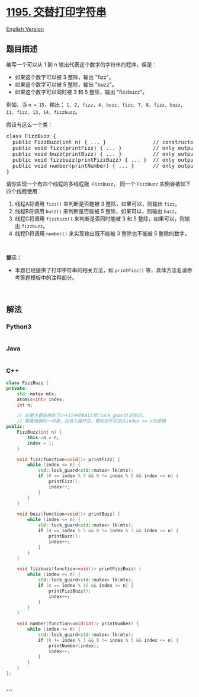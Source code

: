 # [1195. 交替打印字符串](https://leetcode.cn/problems/fizz-buzz-multithreaded)

[English Version](/solution/1100-1199/1195.Fizz%20Buzz%20Multithreaded/README_EN.md)

## 题目描述

<!-- 这里写题目描述 -->

<p>编写一个可以从 1 到 n 输出代表这个数字的字符串的程序，但是：</p>

<ul>
	<li>如果这个数字可以被 3 整除，输出 "fizz"。</li>
	<li>如果这个数字可以被 5 整除，输出 "buzz"。</li>
	<li>如果这个数字可以同时被 3 和 5 整除，输出 "fizzbuzz"。</li>
</ul>

<p>例如，当 <code>n = 15</code>，输出： <code>1, 2, fizz, 4, buzz, fizz, 7, 8, fizz, buzz, 11, fizz, 13, 14, fizzbuzz</code>。</p>

<p>假设有这么一个类：</p>

<pre>
class FizzBuzz {
  public FizzBuzz(int n) { ... }               // constructor
  public void fizz(printFizz) { ... }          // only output "fizz"
  public void buzz(printBuzz) { ... }          // only output "buzz"
  public void fizzbuzz(printFizzBuzz) { ... }  // only output "fizzbuzz"
  public void number(printNumber) { ... }      // only output the numbers
}</pre>

<p>请你实现一个有四个线程的多线程版  <code>FizzBuzz</code>， 同一个 <code>FizzBuzz</code> 实例会被如下四个线程使用：</p>

<ol>
	<li>线程A将调用 <code>fizz()</code> 来判断是否能被 3 整除，如果可以，则输出 <code>fizz</code>。</li>
	<li>线程B将调用 <code>buzz()</code> 来判断是否能被 5 整除，如果可以，则输出 <code>buzz</code>。</li>
	<li>线程C将调用 <code>fizzbuzz()</code> 来判断是否同时能被 3 和 5 整除，如果可以，则输出 <code>fizzbuzz</code>。</li>
	<li>线程D将调用 <code>number()</code> 来实现输出既不能被 3 整除也不能被 5 整除的数字。</li>
</ol>

<p> </p>

<p><strong>提示：</strong></p>

<ul>
	<li>本题已经提供了打印字符串的相关方法，如 <code>printFizz()</code> 等，具体方法名请参考答题模板中的注释部分。</li>
</ul>

<p> </p>

## 解法

<!-- 这里可写通用的实现逻辑 -->

<!-- tabs:start -->

### **Python3**

<!-- 这里可写当前语言的特殊实现逻辑 -->

```python

```

### **Java**

<!-- 这里可写当前语言的特殊实现逻辑 -->

```java

```

### **C++**

```cpp
class FizzBuzz {
private:
    std::mutex mtx;
    atomic<int> index;
    int n;

    // 这里主要运用到了C++11中的RAII锁(lock_guard)的知识。
    // 需要强调的一点是，在进入循环后，要时刻不忘加入index <= n的逻辑
public:
    FizzBuzz(int n) {
        this->n = n;
        index = 1;
    }

    void fizz(function<void()> printFizz) {
        while (index <= n) {
            std::lock_guard<std::mutex> lk(mtx);
            if (0 == index % 3 && 0 != index % 5 && index <= n) {
                printFizz();
                index++;
            }
        }
    }

    void buzz(function<void()> printBuzz) {
        while (index <= n) {
            std::lock_guard<std::mutex> lk(mtx);
            if (0 == index % 5 && 0 != index % 3 && index <= n) {
                printBuzz();
                index++;
            }
        }
    }

    void fizzbuzz(function<void()> printFizzBuzz) {
        while (index <= n) {
            std::lock_guard<std::mutex> lk(mtx);
            if (0 == index % 15 && index <= n) {
                printFizzBuzz();
                index++;
            }
        }
    }

    void number(function<void(int)> printNumber) {
        while (index <= n) {
            std::lock_guard<std::mutex> lk(mtx);
            if (0 != index % 3 && 0 != index % 5 && index <= n) {
                printNumber(index);
                index++;
            }
        }
    }
};
```

### **...**

```

```

<!-- tabs:end -->
